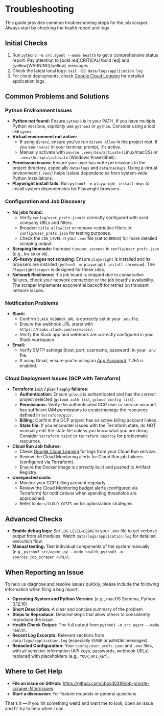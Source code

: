 # Troubleshooting

This guide provides common troubleshooting steps for the job scraper. Always start by checking the health report and logs.

## Initial Checks

1.  Run `python3 -m src.agent --mode health` to get a comprehensive status report. Pay attention to [bold red]CRITICAL[/bold red] and [yellow]WARNING[/yellow] messages.
2.  Check the latest local logs: `tail -50 data/logs/application.log`
3.  For cloud deployments, check [Google Cloud Logging](https://console.cloud.google.com/logs/viewer) for detailed application logs.

## Common Problems and Solutions

### Python Environment Issues

*   **Python not found:** Ensure `python3` is in your PATH. If you have multiple Python versions, explicitly use `python3` or `python`. Consider using a tool like `pyenv`.
*   **Virtual environment not active:**
    *   If using `direnv`, ensure you've run `direnv allow` in the project root. If you see `(venv)` in your terminal prompt, it's active.
    *   Manually activate with `source .venv/bin/activate` (Linux/macOS) or `.venv\Scripts\activate` (Windows PowerShell).
*   **Permission issues:** Ensure your user has write permissions to the project directory, especially `data/logs` and `data/backups`. Using a virtual environment (`.venv`) helps isolate dependencies from system-wide Python installations.
*   **Playwright install fails:** Run `python3 -m playwright install-deps` to install system dependencies for Playwright browsers.

### Configuration and Job Discovery

*   **No jobs found:**
    *   Verify `config/user_prefs.json` is correctly configured with valid company URLs and filters.
    *   Broaden `title_allowlist` or remove restrictive filters in `config/user_prefs.json` for testing purposes.
    *   Check the `LOG_LEVEL` in your `.env` file (set to `DEBUG`) for more detailed scraping output.
*   **Scraping timeouts:** Increase `timeout_seconds` in `config/user_prefs.json` (e.g., try `60` or `90`).
*   **JS-heavy pages not scraping:** Ensure `playwright` is installed and its browsers are installed (`python3 -m playwright install chromium`). The `PlaywrightScraper` is designed for these sites.
*   **Network Resilience:** If a job board is skipped due to consecutive failures, check your network connection or the job board's availability. The scraper implements exponential backoff for retries on transient network issues.

### Notification Problems

*   **Slack:**
    *   Confirm `SLACK_WEBHOOK_URL` is correctly set in your `.env` file.
    *   Ensure the webhook URL starts with `https://hooks.slack.com/services/`.
    *   Verify the Slack app and webhook are correctly configured in your Slack workspace.
*   **Email:**
    *   Verify SMTP settings (host, port, username, password) in your `.env` file.
    *   If using Gmail, ensure you're using an [App Password](https://support.google.com/accounts/answer/185833) if 2FA is enabled.

### Cloud Deployment Issues (GCP with Terraform)

*   **Terraform `init` / `plan` / `apply` failures:**
    *   **Authentication:** Ensure `gcloud` is authenticated and has the correct project selected (`gcloud auth list`, `gcloud config list`).
    *   **Permissions:** Verify the authenticated GCP user or service account has sufficient IAM permissions to create/manage the resources defined in `terraform/gcp/`.
    *   **Billing:** Confirm the GCP project has an active billing account linked.
    *   **State file:** If you encounter issues with the Terraform state, do NOT manually edit the state file unless you know what you are doing. Consider `terraform taint` or `terraform destroy` for problematic resources.
*   **Cloud Run Job failures:**
    *   Check [Google Cloud Logging](https://console.cloud.google.com/logs/viewer) for logs from your Cloud Run service.
    *   Review the Cloud Monitoring alerts for Cloud Run job failures (configured via Terraform).
    *   Ensure the Docker image is correctly built and pushed to Artifact Registry.
*   **Unexpected costs:**
    *   Monitor your GCP billing account regularly.
    *   Review the Cloud Monitoring budget alerts (configured via Terraform) for notifications when spending thresholds are approached.
    *   Refer to `docs/CLOUD_COSTS.md` for optimization strategies.

## Advanced Checks

*   **Enable debug logs:** Set `LOG_LEVEL=DEBUG` in your `.env` file to get verbose output from all modules. Watch `data/logs/application.log` for detailed execution flow.
*   **Manual testing:** Test individual components of the system manually (e.g., `python3 src/agent.py --mode health`, `python3 -m sources.job_scraper <URL>`).

## When Reporting an Issue

To help us diagnose and resolve issues quickly, please include the following information when filing a bug report:

*   **Operating System and Python Version:** (e.g., macOS Sonoma, Python 3.12.10)
*   **Short Description:** A clear and concise summary of the problem.
*   **Steps to Reproduce:** Detailed steps that allow others to consistently reproduce the issue.
*   **Health Check Output:** The full output from `python3 -m src.agent --mode health`.
*   **Recent Log Excerpts:** Relevant sections from `data/logs/application.log` (especially `ERROR` or `WARNING` messages).
*   **Redacted Configuration:** Your `config/user_prefs.json` and `.env` files, with all sensitive information (API keys, passwords, webhook URLs) replaced with placeholders (e.g., `YOUR_API_KEY`).

## Where to Get Help

*   **File an issue on GitHub:** <https://github.com/cboyd0319/job-private-scraper-filter/issues>
*   **Start a discussion:** For feature requests or general questions.

That's it — if you hit something weird and want me to look, open an issue and I'll try to help when I can.
